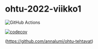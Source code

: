 # ohtu-2022-viikko1

![GitHub Actions](https://github.com/annalumi/ohtu-2022-viikko1/workflows/CI/badge.svg)

[![codecov](https://codecov.io/gh/annalumi/ohtu-2022-viikko1/branch/main/graph/badge.svg)](https://codecov.io/gh/annalumi/ohtu-2022-viikko1)

(https://github.com/annalumi/ohtu-tehtavat)
